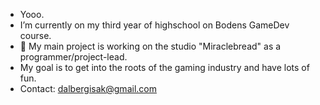 - Yooo.
- I’m currently on my third year of highschool on Bodens GameDev course.
- 📌 My main project is working on the studio "Miraclebread" as a programmer/project-lead.
- My goal is to get into the roots of the gaming industry and have lots of fun.
- Contact: dalbergisak@gmail.com

<!---
IsakDalberg/IsakDalberg is a ✨ special ✨ repository because its `README.md` (this file) appears on your GitHub profile.
You can click the Preview link to take a look at your changes.
--->
